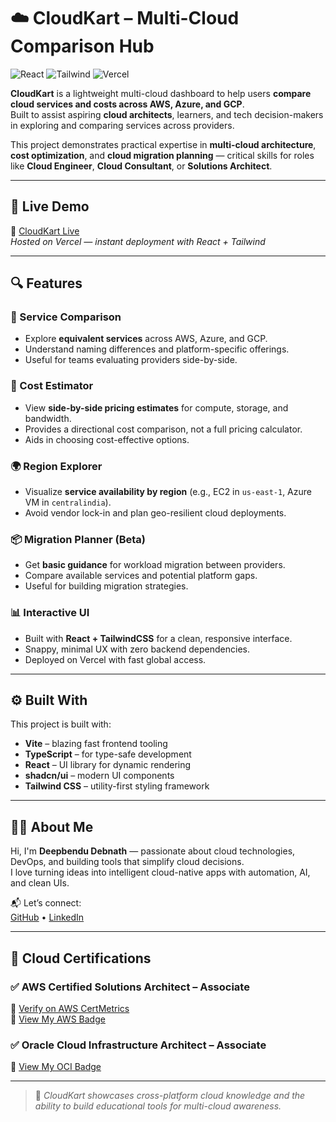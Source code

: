 # ☁️ CloudKart – Multi-Cloud Comparison Hub

![React](https://img.shields.io/badge/Frontend-React-blue?logo=react)  ![Tailwind](https://img.shields.io/badge/Styling-TailwindCSS-38bdf8?logo=tailwindcss)  ![Vercel](https://img.shields.io/badge/Deployed%20on-Vercel-black?logo=vercel)

**CloudKart** is a lightweight multi-cloud dashboard to help users **compare cloud services and costs across AWS, Azure, and GCP**.  
Built to assist aspiring **cloud architects**, learners, and tech decision-makers in exploring and comparing services across providers.

This project demonstrates practical expertise in **multi-cloud architecture**, **cost optimization**, and **cloud migration planning** — critical skills for roles like **Cloud Engineer**, **Cloud Consultant**, or **Solutions Architect**.

---

## 🚀 Live Demo

🔗 [CloudKart Live](https://cloudkart.vercel.app)  
_Hosted on Vercel — instant deployment with React + Tailwind_

---

## 🔍 Features

### 🧭 Service Comparison
- Explore **equivalent services** across AWS, Azure, and GCP.
- Understand naming differences and platform-specific offerings.
- Useful for teams evaluating providers side-by-side.

### 💸 Cost Estimator
- View **side-by-side pricing estimates** for compute, storage, and bandwidth.
- Provides a directional cost comparison, not a full pricing calculator.
- Aids in choosing cost-effective options.

### 🌍 Region Explorer
- Visualize **service availability by region** (e.g., EC2 in `us-east-1`, Azure VM in `centralindia`).
- Avoid vendor lock-in and plan geo-resilient cloud deployments.

### 📦 Migration Planner (Beta)
- Get **basic guidance** for workload migration between providers.
- Compare available services and potential platform gaps.
- Useful for building migration strategies.

### 📊 Interactive UI
- Built with **React + TailwindCSS** for a clean, responsive interface.
- Snappy, minimal UX with zero backend dependencies.
- Deployed on Vercel with fast global access.

---

## ⚙️ Built With

This project is built with:

- **Vite** – blazing fast frontend tooling  
- **TypeScript** – for type-safe development  
- **React** – UI library for dynamic rendering  
- **shadcn/ui** – modern UI components  
- **Tailwind CSS** – utility-first styling framework  

---

## 👨‍💻 About Me

Hi, I'm **Deepbendu Debnath** — passionate about cloud technologies, DevOps, and building tools that simplify cloud decisions.  
I love turning ideas into intelligent cloud-native apps with automation, AI, and clean UIs.

📬 Let’s connect:  
[GitHub](https://github.com/Deepbendu) • [LinkedIn](https://www.linkedin.com/in/deepbendu-debnath)

---

## 📜 Cloud Certifications

### ✅ AWS Certified Solutions Architect – Associate  
🔗 [Verify on AWS CertMetrics](https://cp.certmetrics.com/amazon/en/public/verify/credential/40d503c796ac43eb9f5d3912b5adad30)  
🔗 [View My AWS Badge](https://www.credly.com/badges/e8e56a26-b626-4c1c-b628-a09a277be295/public_url)

### ✅ Oracle Cloud Infrastructure Architect – Associate  
🔗 [View My OCI Badge](https://catalog-education.oracle.com/pls/certview/sharebadge?id=489BF9264BD40C0BBBD9D98EA9C1ADB0A7E67EFB4F71D90DECF03F12DB66C780)

---

> 🧠 _CloudKart showcases cross-platform cloud knowledge and the ability to build educational tools for multi-cloud awareness._
